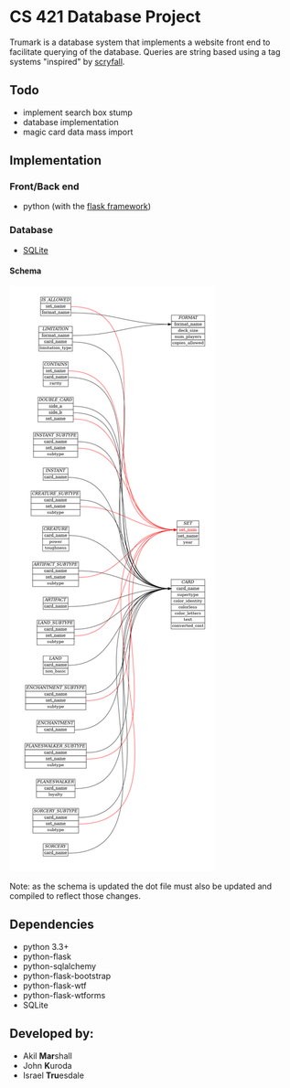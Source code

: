 # CS 421 Database Project
Trumark is a database system that implements a website front end to facilitate querying of the database. Queries are string based using a tag systems "inspired" by [scryfall](https://scryfall.com/docs/syntax).

## Todo
* implement search box stump
* database implementation
* magic card data mass import

## Implementation

### Front/Back end
- python (with the [flask framework](https://palletsprojects.com/p/flask/))

### Database
- [SQLite](https://sqlite.org/index.html)

#### Schema
![ER diagram](schema/ER_diagram.png)

Note: as the schema is updated the dot file must also be updated and compiled to reflect those changes.

## Dependencies
- python 3.3+
- python-flask
- python-sqlalchemy
- python-flask-bootstrap
- python-flask-wtf
- python-flask-wtforms
- SQLite

## Developed by:
- Akil **Mar**shall
- John **K**uroda
- Israel **Tru**esdale
